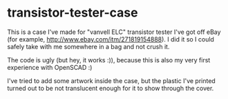 # transistor-tester-case

This is a case I've made for "vanvell ELC" transistor tester I've got off eBay (for example, http://www.ebay.com/itm/271819154888). I did it so I could safely take with me somewhere in a bag and not crush it.

The code is ugly (but hey, it works :)), because this is also my very first experience with OpenSCAD :)

I've tried to add some artwork inside the case, but the plastic I've printed turned out to be not translucent enough for it to show through the cover.
